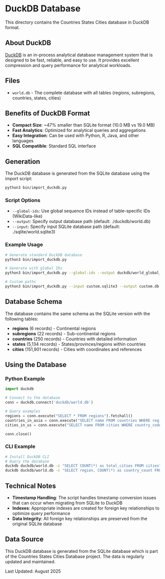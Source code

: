 # DuckDB Database

This directory contains the Countries States Cities database in DuckDB format.

## About DuckDB

[DuckDB](https://duckdb.org/) is an in-process analytical database management system that is designed to be fast, reliable, and easy to use. It provides excellent compression and query performance for analytical workloads.

## Files

- `world.db` - The complete database with all tables (regions, subregions, countries, states, cities)

## Benefits of DuckDB Format

- **Compact Size**: ~47% smaller than SQLite format (10.0 MB vs 19.0 MB)
- **Fast Analytics**: Optimized for analytical queries and aggregations
- **Easy Integration**: Can be used with Python, R, Java, and other languages
- **SQL Compatible**: Standard SQL interface

## Generation

The DuckDB database is generated from the SQLite database using the import script:

```bash
python3 bin/import_duckdb.py
```

### Script Options

- `--global-ids`: Use global sequence IDs instead of table-specific IDs (WikiData-like)
- `--output`: Specify output database path (default: ./duckdb/world.db)
- `--input`: Specify input SQLite database path (default: ./sqlite/world.sqlite3)

### Example Usage

```bash
# Generate standard DuckDB database
python3 bin/import_duckdb.py

# Generate with global IDs
python3 bin/import_duckdb.py --global-ids --output duckdb/world_global_ids.db

# Custom paths
python3 bin/import_duckdb.py --input custom.sqlite3 --output custom.db
```

## Database Schema

The database contains the same schema as the SQLite version with the following tables:

- **regions** (6 records) - Continental regions
- **subregions** (22 records) - Sub-continental regions  
- **countries** (250 records) - Countries with detailed information
- **states** (5,134 records) - States/provinces/regions within countries
- **cities** (151,901 records) - Cities with coordinates and references

## Using the Database

### Python Example

```python
import duckdb

# Connect to the database
conn = duckdb.connect('duckdb/world.db')

# Query examples
regions = conn.execute("SELECT * FROM regions").fetchall()
countries_in_asia = conn.execute("SELECT name FROM countries WHERE region = 'Asia'").fetchall()
cities_in_us = conn.execute("SELECT name FROM cities WHERE country_code = 'US' LIMIT 10").fetchall()

conn.close()
```

### CLI Example

```bash
# Install DuckDB CLI
# Query the database
duckdb duckdb/world.db -c "SELECT COUNT(*) as total_cities FROM cities"
duckdb duckdb/world.db -c "SELECT region, COUNT(*) as country_count FROM countries GROUP BY region"
```

## Technical Notes

- **Timestamp Handling**: The script handles timestamp conversion issues that can occur when migrating from SQLite to DuckDB
- **Indexes**: Appropriate indexes are created for foreign key relationships to optimize query performance
- **Data Integrity**: All foreign key relationships are preserved from the original SQLite database

## Data Source

This DuckDB database is generated from the SQLite database which is part of the Countries States Cities Database project. The data is regularly updated and maintained.

Last Updated: August 2025